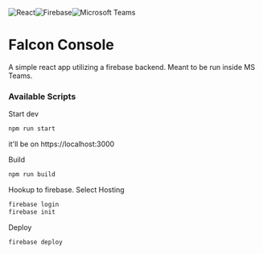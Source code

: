 ![React](https://img.shields.io/badge/react-%2320232a.svg?style=for-the-badge&logo=react&logoColor=%2361DAFB)![Firebase](https://img.shields.io/badge/firebase-%23039BE5.svg?style=for-the-badge&logo=firebase)![Microsoft Teams](https://img.shields.io/badge/Microsoft_Teams-0078D4.svg?style=for-the-badge&color=6264A7&logo=Microsoft%20Teams)

# Falcon Console

A simple react app utilizing a firebase backend. Meant to be run inside MS Teams.

### Available Scripts

Start dev

```bash
npm run start
```

it'll be on https://localhost:3000

Build

```bash
npm run build
```

Hookup to firebase. Select Hosting

```bash
firebase login
firebase init
```

Deploy

```bash
firebase deploy
```
